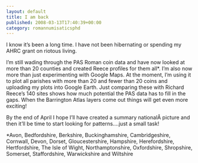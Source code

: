 ```yaml
---
layout: default
title: I am back
published: 2008-03-13T17:40:39+00:00
category: romannumisaticsphd
---
```



I know it’s been a long time. I have not been hibernating or spending my AHRC grant on riotous living.

I’m still wading through the PAS Roman coin data and have now looked at more than 20 counties and created Reece profiles for them all\*. I’m also now more than just experimenting with Google Maps. At the moment, I’m using it to plot all parishes with more than 20 and fewer than 20 coins and uploading my plots into Google Earth. Just comparing these with Richard Reece’s 140 sites shows how much potential the PAS data has to fill in the gaps. When the Barrington Atlas layers come out things will get even more exciting!

By the end of April I hope I’ll have created a summary nationalÂ picture and then it’ll be time to start looking for patterns….just a small task!

\*Avon, Bedfordshire, Berkshire, Buckinghamshire, Cambridgeshire, Cornwall, Devon, Dorset, Gloucestershire, Hampshire, Herefordshire, Hertfordshire, The Isle of Wight, Northamptonshire, Oxfordshire, Shropshire, Somerset, Staffordshire, Warwickshire and Wiltshire